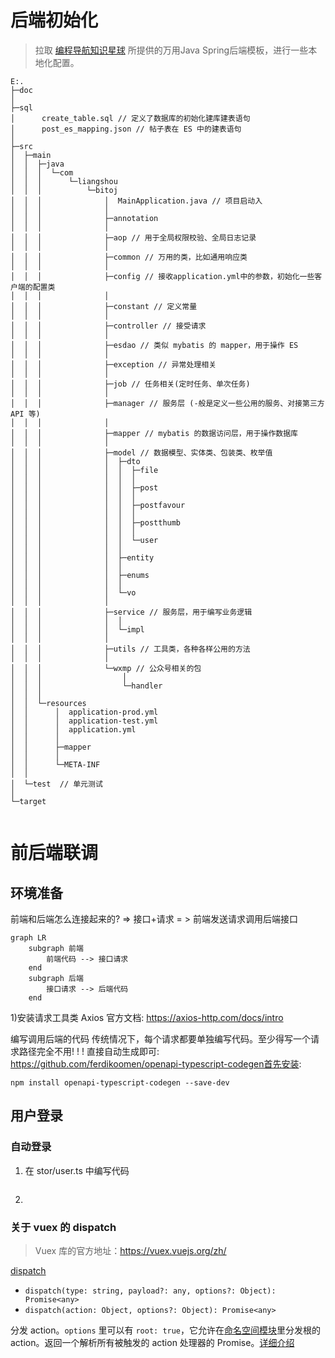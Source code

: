 # 后端初始化

> 拉取 [编程导航知识星球](https://t.zsxq.com/147srd088) 所提供的万用Java Spring后端模板，进行一些本地化配置。



```shell
E:.
├─doc
│      
├─sql
│      create_table.sql	// 定义了数据库的初始化建库建表语句
│      post_es_mapping.json	// 帖子表在 ES 中的建表语句
│      
├─src
│  ├─main
│  │  ├─java
│  │  │  └─com
│  │  │      └─liangshou
│  │  │          └─bitoj
│  │  │              │  MainApplication.java // 项目启动入
│  │  │              │  
│  │  │              ├─annotation
│  │  │              │      
│  │  │              ├─aop // 用于全局权限校验、全局日志记录
│  │  │              │      
│  │  │              ├─common // 万用的类，比如通用响应类
│  │  │              │      
│  │  │              ├─config // 接收application.yml中的参数，初始化一些客户端的配置类
│  │  │              │      
│  │  │              ├─constant // 定义常量
│  │  │              │      
│  │  │              ├─controller // 接受请求
│  │  │              │      
│  │  │              ├─esdao // 类似 mybatis 的 mapper，用于操作 ES
│  │  │              │      
│  │  │              ├─exception // 异常处理相关
│  │  │              │      
│  │  │              ├─job // 任务相关(定时任务、单次任务)
│  │  │              │          
│  │  │              ├─manager // 服务层 (-般是定义一些公用的服务、对接第三方 API 等)
│  │  │              │      
│  │  │              ├─mapper // mybatis 的数据访问层，用于操作数据库
│  │  │              │      
│  │  │              ├─model // 数据模型、实体类、包装类、枚举值
│  │  │              │  ├─dto
│  │  │              │  │  ├─file
│  │  │              │  │  │      
│  │  │              │  │  ├─post
│  │  │              │  │  │      
│  │  │              │  │  ├─postfavour
│  │  │              │  │  │      
│  │  │              │  │  ├─postthumb
│  │  │              │  │  │      
│  │  │              │  │  └─user
│  │  │              │  │          
│  │  │              │  ├─entity
│  │  │              │  │      
│  │  │              │  ├─enums
│  │  │              │  │      
│  │  │              │  └─vo
│  │  │              │          
│  │  │              ├─service // 服务层，用于编写业务逻辑
│  │  │              │  │  
│  │  │              │  └─impl
│  │  │              │          
│  │  │              ├─utils // 工具类，各种各样公用的方法
│  │  │              │      
│  │  │              └─wxmp // 公众号相关的包
│  │  │                  │  
│  │  │                  └─handler
│  │  │                          
│  │  └─resources
│  │      │  application-prod.yml
│  │      │  application-test.yml
│  │      │  application.yml
│  │      │  
│  │      ├─mapper
│  │      │      
│  │      └─META-INF
│  │              
│  └─test  // 单元测试
│                              
└─target
    
```





# 前后端联调

## 环境准备

前端和后端怎么连接起来的?  => 接口+请求 = > 前端发送请求调用后端接口

```mermaid
graph LR
    subgraph 前端
        前端代码 --> 接口请求
    end
    subgraph 后端
        接口请求 --> 后端代码
    end

```



1)安装请求工具类 Axios
官方文档: https://axios-http.com/docs/intro

编写调用后端的代码
传统情况下，每个请求都要单独编写代码。至少得写一个请求路径完全不用! ! !
直接自动生成即可: https://github.com/ferdikoomen/openapi-typescript-codegen首先安装:

```shell
npm install openapi-typescript-codegen --save-dev
```





## 用户登录

### 自动登录

1. 在 stor/user.ts 中编写代码

   ```ts
   ```

2. 



### 关于 vuex 的 dispatch

> Vuex 库的官方地址：https://vuex.vuejs.org/zh/

[dispatch](https://vuex.vuejs.org/zh/api/#dispatch)

- `dispatch(type: string, payload?: any, options?: Object): Promise<any>`
- `dispatch(action: Object, options?: Object): Promise<any>`

分发 action。`options` 里可以有 `root: true`，它允许在[命名空间模块](https://vuex.vuejs.org/zh/guide/modules.html#命名空间)里分发根的 action。返回一个解析所有被触发的 action 处理器的 Promise。[详细介绍](https://vuex.vuejs.org/zh/guide/actions)









